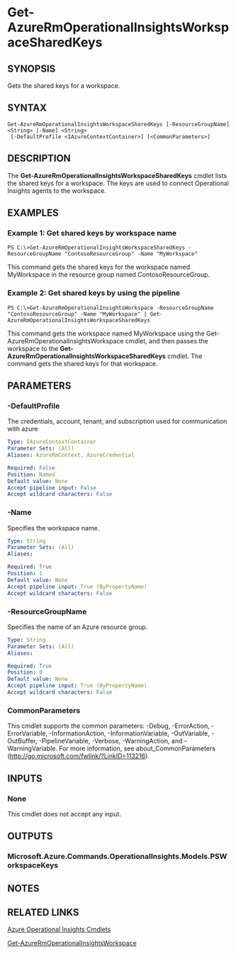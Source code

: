 ﻿---
external help file: Microsoft.Azure.Commands.OperationalInsights.dll-Help.xml
Module Name: AzureRM.OperationalInsights
ms.assetid: 112D5C69-3F4F-4BB6-9DA4-52757146B0EF
online version: https://docs.microsoft.com/en-us/powershell/module/azurerm.operationalinsights/get-azurermoperationalinsightsworkspacesharedkeys
schema: 2.0.0
---

# Get-AzureRmOperationalInsightsWorkspaceSharedKeys

## SYNOPSIS
Gets the shared keys for a workspace.

## SYNTAX

```
Get-AzureRmOperationalInsightsWorkspaceSharedKeys [-ResourceGroupName] <String> [-Name] <String>
 [-DefaultProfile <IAzureContextContainer>] [<CommonParameters>]
```

## DESCRIPTION
The **Get-AzureRmOperationalInsightsWorkspaceSharedKeys** cmdlet lists the shared keys for a workspace.
The keys are used to connect Operational Insights agents to the workspace.

## EXAMPLES

### Example 1: Get shared keys by workspace name
```
PS C:\>Get-AzureRmOperationalInsightsWorkspaceSharedKeys -ResourceGroupName "ContosoResourceGroup" -Name "MyWorkspace"
```

This command gets the shared keys for the workspace named MyWorkspace in the resource group named ContosoResourceGroup.

### Example 2: Get shared keys by using the pipeline
```
PS C:\>Get-AzureRmOperationalInsightsWorkspace -ResourceGroupName "ContosoResourceGroup" -Name "MyWorkspace" | Get-AzureRmOperationalInsightsWorkspaceSharedKeys
```

This command gets the workspace named MyWorkspace using the Get-AzureRmOperationalInsightsWorkspace cmdlet, and then passes the workspace to the **Get-AzureRmOperationalInsightsWorkspaceSharedKeys** cmdlet.
The command gets the shared keys for that workspace.

## PARAMETERS

### -DefaultProfile
The credentials, account, tenant, and subscription used for communication with azure

```yaml
Type: IAzureContextContainer
Parameter Sets: (All)
Aliases: AzureRmContext, AzureCredential

Required: False
Position: Named
Default value: None
Accept pipeline input: False
Accept wildcard characters: False
```

### -Name
Specifies the workspace name.

```yaml
Type: String
Parameter Sets: (All)
Aliases: 

Required: True
Position: 1
Default value: None
Accept pipeline input: True (ByPropertyName)
Accept wildcard characters: False
```

### -ResourceGroupName
Specifies the name of an Azure resource group.

```yaml
Type: String
Parameter Sets: (All)
Aliases: 

Required: True
Position: 0
Default value: None
Accept pipeline input: True (ByPropertyName)
Accept wildcard characters: False
```

### CommonParameters
This cmdlet supports the common parameters: -Debug, -ErrorAction, -ErrorVariable, -InformationAction, -InformationVariable, -OutVariable, -OutBuffer, -PipelineVariable, -Verbose, -WarningAction, and -WarningVariable. For more information, see about_CommonParameters (http://go.microsoft.com/fwlink/?LinkID=113216).

## INPUTS

### None
This cmdlet does not accept any input.

## OUTPUTS

### Microsoft.Azure.Commands.OperationalInsights.Models.PSWorkspaceKeys

## NOTES

## RELATED LINKS

[Azure Operational Insights Cmdlets](./AzureRM.OperationalInsights.md)

[Get-AzureRmOperationalInsightsWorkspace](./Get-AzureRmOperationalInsightsWorkspace.md)


